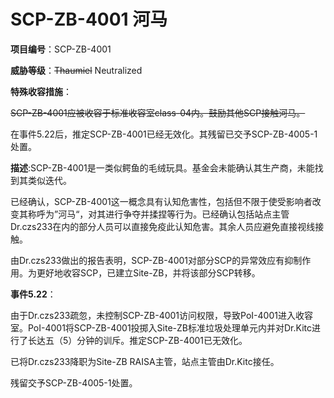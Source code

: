 # SCP-ZB-4001 河马

**项目编号**：SCP-ZB-4001

**威胁等级**：<del>Thaumiel</del> Neutralized

**特殊收容措施**：

<del>SCP-ZB-4001应被收容于标准收容室class-04内。鼓励其他SCP接触河马。</del>

在事件5.22后，推定SCP-ZB-4001已经无效化。其残留已交予SCP-ZB-4005-1处置。

**描述**:SCP-ZB-4001是一类似鳄鱼的毛绒玩具。基金会未能确认其生产商，未能找到其类似迭代。

已经确认，SCP-ZB-4001这一概念具有认知危害性，包括但不限于使受影响者改变其称呼为”河马“，对其进行争夺并揉捏等行为。已经确认包括站点主管Dr.czs233在内的部分人员可以直接免疫此认知危害。其余人员应避免直接视线接触。

由Dr.czs233做出的报告表明，SCP-ZB-4001对部分SCP的异常效应有抑制作用。为更好地收容SCP，已建立Site-ZB，并将该部分SCP转移。

**事件5.22**：

由于Dr.czs233疏忽，未控制SCP-ZB-4001访问权限，导致PoI-4001进入收容室。PoI-4001将SCP-ZB-4001投掷入Site-ZB标准垃圾处理单元内并对Dr.Kitc进行了长达五（5）分钟的训斥。推定SCP-ZB-4001已无效化。

已将Dr.czs233降职为Site-ZB RAISA主管，站点主管由Dr.Kitc接任。

残留交予SCP-ZB-4005-1处置。

